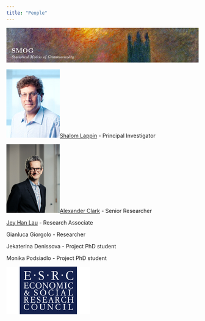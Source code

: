 ```yaml
---
title: "People"
---
```

[![SMOG](../smog.png)](/projects/smog)

[![Shalom Lappin](shalom_lappin.jpg)](https://clasp.gu.se/about/people/shalom-lappin/)[Shalom Lappin](/people/shalom-lappin/) - Principal Investigator

[![Alexander Clark](alex-clark.jpg)](http://www.cs.rhul.ac.uk/home/alexc/)[Alexander Clark](http://www.cs.rhul.ac.uk/home/alexc/) - Senior Researcher

[Jey Han Lau](http://www.dcs.kcl.ac.uk/staff/lappin/smog/personal/jeyhan.html) - Research Associate

Gianluca Giorgolo - Researcher

Jekaterina Denissova - Project PhD student

Monika Podsiadlo - Project PhD student

[![ESRC Logo](../esrc_logo.png)](https://esrc.ukri.org/)
